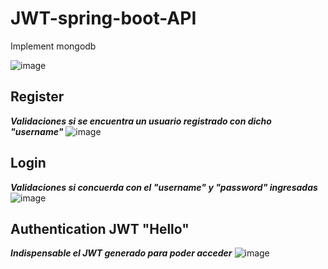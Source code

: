# JWT-spring-boot-API
Implement mongodb

![image](https://user-images.githubusercontent.com/64755135/171555380-8680fe2d-8faa-40fa-8205-822f40cfd042.png)

## Register
___Validaciones si se encuentra un usuario registrado con dicho "username"___
![image](https://user-images.githubusercontent.com/64755135/171555497-9ab9ec78-cd62-4fef-ac27-86619d0a2fcd.png)

## Login
___Validaciones si concuerda con el "username" y "password" ingresadas___
![image](https://user-images.githubusercontent.com/64755135/171555652-d7eedd28-bc9b-483b-aefb-f3a2d09ae6f0.png)

## Authentication JWT "Hello"
___Indispensable el JWT generado para poder acceder___
![image](https://user-images.githubusercontent.com/64755135/171555917-fed04b27-f80c-4aca-a434-82be87641623.png)

